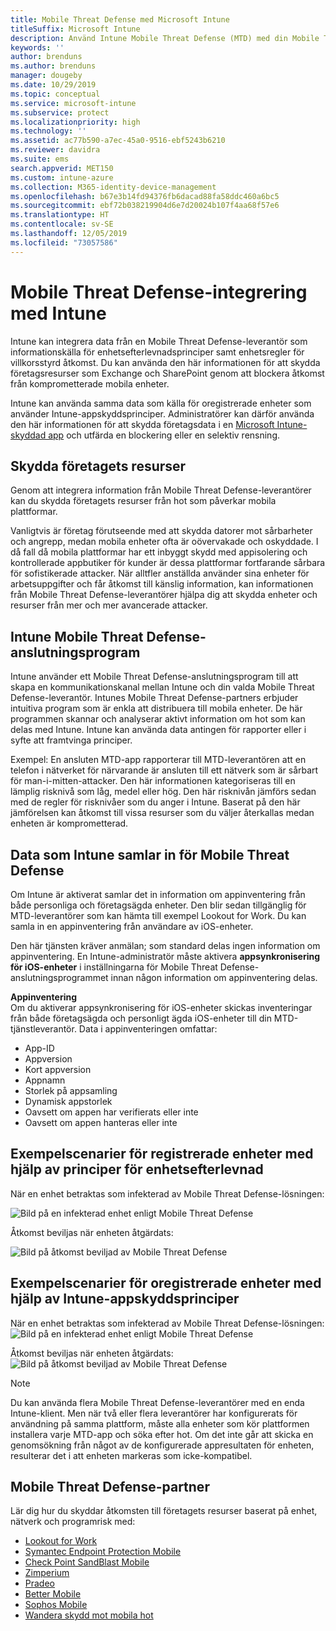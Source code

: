 ```yaml
---
title: Mobile Threat Defense med Microsoft Intune
titleSuffix: Microsoft Intune
description: Använd Intune Mobile Threat Defense (MTD) med din Mobile Threat Defense-partner för att skydda åtkomsten till företagsresurser baserat på enhetsrisken.
keywords: ''
author: brenduns
ms.author: brenduns
manager: dougeby
ms.date: 10/29/2019
ms.topic: conceptual
ms.service: microsoft-intune
ms.subservice: protect
ms.localizationpriority: high
ms.technology: ''
ms.assetid: ac77b590-a7ec-45a0-9516-ebf5243b6210
ms.reviewer: davidra
ms.suite: ems
search.appverid: MET150
ms.custom: intune-azure
ms.collection: M365-identity-device-management
ms.openlocfilehash: b67e3b14fd94376fb6dacad88fa58ddc460a6bc5
ms.sourcegitcommit: ebf72b038219904d6e7d20024b107f4aa68f57e6
ms.translationtype: HT
ms.contentlocale: sv-SE
ms.lasthandoff: 12/05/2019
ms.locfileid: "73057586"
---
```

# <a name="mobile-threat-defense-integration-with-intune"></a>Mobile Threat Defense-integrering med Intune

Intune kan integrera data från en Mobile Threat Defense-leverantör som informationskälla för enhetsefterlevnadsprinciper samt enhetsregler för villkorsstyrd åtkomst. Du kan använda den här informationen för att skydda företagsresurser som Exchange och SharePoint genom att blockera åtkomst från komprometterade mobila enheter.

Intune kan använda samma data som källa för oregistrerade enheter som använder Intune-appskyddsprinciper. Administratörer kan därför använda den här informationen för att skydda företagsdata i en [Microsoft Intune-skyddad app](~/apps/apps-supported-intune-apps.md) och utfärda en blockering eller en selektiv rensning.

## <a name="protect-corporate-resources"></a>Skydda företagets resurser

Genom att integrera information från Mobile Threat Defense-leverantörer kan du skydda företagets resurser från hot som påverkar mobila plattformar.  

Vanligtvis är företag förutseende med att skydda datorer mot sårbarheter och angrepp, medan mobila enheter ofta är oövervakade och oskyddade. I då fall då mobila plattformar har ett inbyggt skydd med appisolering och kontrollerade appbutiker för kunder är dessa plattformar fortfarande sårbara för sofistikerade attacker. När alltfler anställda använder sina enheter för arbetsuppgifter och får åtkomst till känslig information, kan informationen från Mobile Threat Defense-leverantörer hjälpa dig att skydda enheter och resurser från mer och mer avancerade attacker.

## <a name="intune-mobile-threat-defense-connectors"></a>Intune Mobile Threat Defense-anslutningsprogram

Intune använder ett Mobile Threat Defense-anslutningsprogram till att skapa en kommunikationskanal mellan Intune och din valda Mobile Threat Defense-leverantör. Intunes Mobile Threat Defense-partners erbjuder intuitiva program som är enkla att distribuera till mobila enheter. De här programmen skannar och analyserar aktivt information om hot som kan delas med Intune. Intune kan använda data antingen för rapporter eller i syfte att framtvinga principer.

Exempel: En ansluten MTD-app rapporterar till MTD-leverantören att en telefon i nätverket för närvarande är ansluten till ett nätverk som är sårbart för man-i-mitten-attacker. Den här informationen kategoriseras till en lämplig risknivå som låg, medel eller hög. Den här risknivån jämförs sedan med de regler för risknivåer som du anger i Intune. Baserat på den här jämförelsen kan åtkomst till vissa resurser som du väljer återkallas medan enheten är komprometterad.

## <a name="data-that-intune-collects-for-mobile-threat-defense"></a>Data som Intune samlar in för Mobile Threat Defense

Om Intune är aktiverat samlar det in information om appinventering från både personliga och företagsägda enheter. Den blir sedan tillgänglig för MTD-leverantörer som kan hämta till exempel Lookout for Work. Du kan samla in en appinventering från användare av iOS-enheter.

Den här tjänsten kräver anmälan; som standard delas ingen information om appinventering. En Intune-administratör måste aktivera **appsynkronisering för iOS-enheter** i inställningarna för Mobile Threat Defense-anslutningsprogrammet innan någon information om appinventering delas.

**Appinventering**  
Om du aktiverar appsynkronisering för iOS-enheter skickas inventeringar från både företagsägda och personligt ägda iOS-enheter till din MTD-tjänstleverantör. Data i appinventeringen omfattar:

- App-ID
- Appversion
- Kort appversion
- Appnamn
- Storlek på appsamling
- Dynamisk appstorlek
- Oavsett om appen har verifierats eller inte
- Oavsett om appen hanteras eller inte

## <a name="sample-scenarios-for-enrolled-devices-using-device-compliance-policies"></a>Exempelscenarier för registrerade enheter med hjälp av principer för enhetsefterlevnad

När en enhet betraktas som infekterad av Mobile Threat Defense-lösningen:

![Bild på en infekterad enhet enligt Mobile Threat Defense](./media/mobile-threat-defense/MTD-image-1.png)

Åtkomst beviljas när enheten åtgärdats:

![Bild på åtkomst beviljad av Mobile Threat Defense](./media/mobile-threat-defense/MTD-image-2.png)

## <a name="sample-scenarios-for-unenrolled-devices-using-intune-app-protection-policies"></a>Exempelscenarier för oregistrerade enheter med hjälp av Intune-appskyddsprinciper

När en enhet betraktas som infekterad av Mobile Threat Defense-lösningen:<br>
![Bild på en infekterad enhet enligt Mobile Threat Defense](./media/mobile-threat-defense/MTD-image-3.png)

Åtkomst beviljas när enheten åtgärdats:<br>
![Bild på åtkomst beviljad av Mobile Threat Defense](./media/mobile-threat-defense/MTD-image-4.png)

> [!NOTE]
> Du kan använda flera Mobile Threat Defense-leverantörer med en enda Intune-klient. Men när två eller flera leverantörer har konfigurerats för användning på samma plattform, måste alla enheter som kör plattformen installera varje MTD-app och söka efter hot. Om det inte går att skicka en genomsökning från något av de konfigurerade appresultaten för enheten, resulterar det i att enheten markeras som icke-kompatibel. 

## <a name="mobile-threat-defense-partners"></a>Mobile Threat Defense-partner

Lär dig hur du skyddar åtkomsten till företagets resurser baserat på enhet, nätverk och programrisk med:

- [Lookout for Work](lookout-mobile-threat-defense-connector.md)
- [Symantec Endpoint Protection Mobile](skycure-mobile-threat-defense-connector.md)
- [Check Point SandBlast Mobile](checkpoint-sandblast-mobile-mobile-threat-defense-connector.md)
- [Zimperium](zimperium-mobile-threat-defense-connector.md)
- [Pradeo](pradeo-mobile-threat-defense-connector.md)
- [Better Mobile](better-mobile-threat-defense-connector.md)
- [Sophos Mobile](sophos-mtd-connector.md)
- [Wandera skydd mot mobila hot](wandera-mtd-connector.md)
